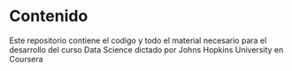 # Contenido
Este repositorio contiene el codigo y todo el material necesario para el desarrollo del curso Data Science dictado por Johns Hopkins University en Coursera
